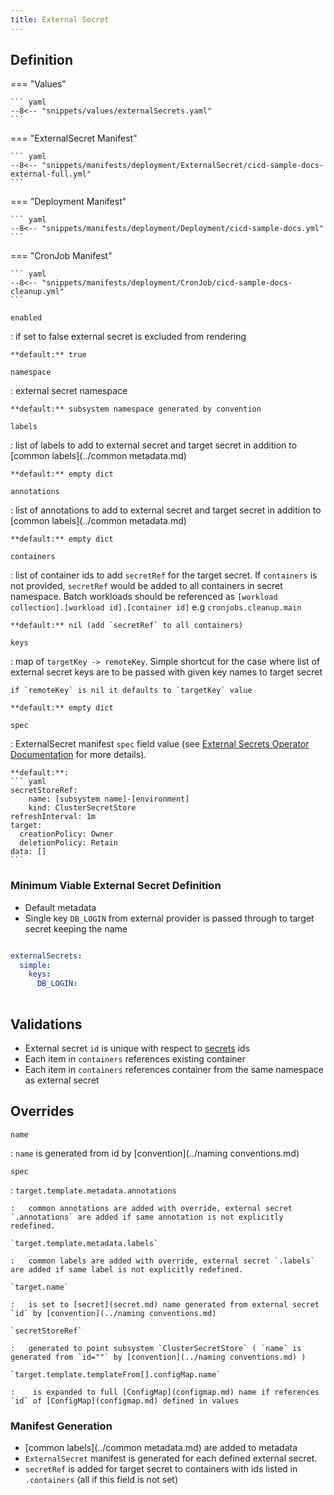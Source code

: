 ```yaml
---
title: External Secret
---
```

## Definition

=== "Values"

    ``` yaml
    --8<-- "snippets/values/externalSecrets.yaml"
    ```

=== "ExternalSecret Manifest"

    ``` yaml
    --8<-- "snippets/manifests/deployment/ExternalSecret/cicd-sample-docs-external-full.yml"
    ```

=== "Deployment Manifest"

    ``` yaml
    --8<-- "snippets/manifests/deployment/Deployment/cicd-sample-docs.yml"
    ```

=== "CronJob Manifest"

    ``` yaml
    --8<-- "snippets/manifests/deployment/CronJob/cicd-sample-docs-cleanup.yml"
    ```

`enabled`

:   if set to false external secret is excluded from rendering

    **default:** true


`namespace`

:   external secret namespace

    **default:** subsystem namespace generated by convention

`labels`

:   list of labels to add to external secret and target secret in addition to [common labels](../common metadata.md)

    **default:** empty dict

`annotations`

:   list of annotations to add to external secret and target secret in addition to [common labels](../common metadata.md)

    **default:** empty dict

`containers`

:   list of container ids to add `secretRef` for the target secret. If  `containers` is not provided, `secretRef` would be added to all containers in secret namespace.
    Batch workloads should be referenced as `[workload collection].[workload id].[container id]` e.g `cronjobs.cleanup.main`


    **default:** nil (add `secretRef` to all containers)

`keys`

:   map of `targetKey -> remoteKey`. Simple shortcut for the case where list of external secret keys are to be passed with given key names to target secret 

    if `remoteKey` is nil it defaults to `targetKey` value

    **default:** empty dict

`spec`

:   ExternalSecret manifest `spec` field value (see [External Secrets Operator Documentation](https://external-secrets.io/latest/api/externalsecret/) for more details). 
    
    **default:**:
    ``` yaml
    secretStoreRef:
        name: [subsystem name]-[environment]
        kind: ClusterSecretStore    
    refreshInterval: 1m
    target:
      creationPolicy: Owner
      deletionPolicy: Retain
    data: []
    ```

### Minimum Viable External Secret Definition    

- Default metadata
- Single key `DB_LOGIN` from external provider is passed through to target secret keeping the  name

``` yaml

externalSecrets:
  simple:
    keys:
      DB_LOGIN:
      
```

## Validations

- External secret `id` is unique with respect to [secrets](secret.md) ids
- Each item in `containers` references existing container
- Each item in `containers` references container from the same namespace as external secret

## Overrides

`name`

:   `name` is generated from id by [convention](../naming conventions.md)


`spec`

:   `target.template.metadata.annotations` 

    :   common annotations are added with override, external secret  `.annotations` are added if same annotation is not explicitly redefined. 

    `target.template.metadata.labels`

    :   common labels are added with override, external secret `.labels` are added if same label is not explicitly redefined.

    `target.name`

    :   is set to [secret](secret.md) name generated from external secret `id` by [convention](../naming conventions.md)

    `secretStoreRef`

    :   generated to point subsystem `ClusterSecretStore` ( `name` is generated from `id=""` by [convention](../naming conventions.md) )

    `target.template.templateFrom[].configMap.name`

    :    is expanded to full [ConfigMap](configmap.md) name if references `id` of [ConfigMap](configmap.md) defined in values


### Manifest Generation

- [common labels](../common metadata.md) are added to metadata
- `ExternalSecret` manifest is generated for each defined external secret. 
- `secretRef` is added for target secret to containers with ids listed in `.containers` (all if this field is not set)
